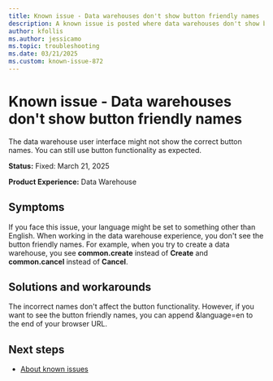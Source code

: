```yaml
---
title: Known issue - Data warehouses don't show button friendly names
description: A known issue is posted where data warehouses don't show button friendly names.
author: kfollis
ms.author: jessicamo
ms.topic: troubleshooting  
ms.date: 03/21/2025
ms.custom: known-issue-872
---
```


# Known issue - Data warehouses don't show button friendly names

The data warehouse user interface might not show the correct button names. You can still use button functionality as expected.

**Status:** Fixed: March 21, 2025

**Product Experience:** Data Warehouse

## Symptoms

If you face this issue, your language might be set to something other than English. When working in the data warehouse experience, you don't see the button friendly names. For example, when you try to create a data warehouse, you see **common.create** instead of **Create** and **common.cancel** instead of **Cancel**.

## Solutions and workarounds

The incorrect names don't affect the button functionality. However, if you want to see the button friendly names, you can append &language=en to the end of your browser URL.

## Next steps

- [About known issues](https://support.fabric.microsoft.com/known-issues)
